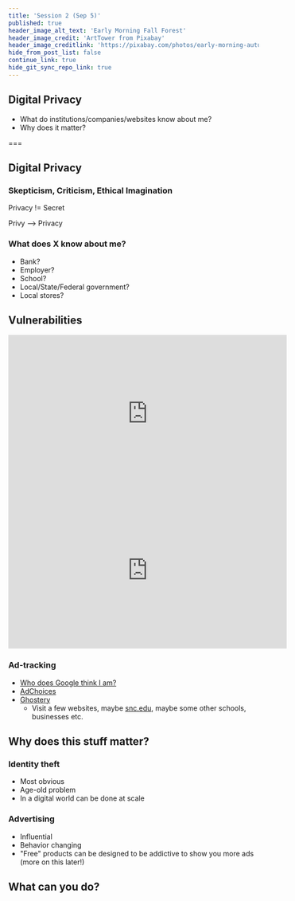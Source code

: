```yaml
---
title: 'Session 2 (Sep 5)'
published: true
header_image_alt_text: 'Early Morning Fall Forest'
header_image_credit: 'ArtTower from Pixabay'
header_image_creditlink: 'https://pixabay.com/photos/early-morning-autumn-fall-forest-299735/'
hide_from_post_list: false
continue_link: true
hide_git_sync_repo_link: true
---
```

## Digital Privacy
* What do institutions/companies/websites know about me?
* Why does it matter?

===

## Digital Privacy

### Skepticism, Criticism, Ethical Imagination

Privacy != Secret

Privy --> Privacy

### What does X know about me?
<!-- ![map of data a bank might know about you](https://github.com/TaylorJadin/dpl2019-data-code-ethics/raw/master/images/photo-2.jpeg) -->
* Bank?
* Employer?
* School?
* Local/State/Federal government?
* Local stores?

## Vulnerabilities
<iframe width="560" height="315" src="https://www.youtube.com/embed/F78UdORll-Q?start=83&end=256" frameborder="0" allow="accelerometer; autoplay; encrypted-media; gyroscope; picture-in-picture" allowfullscreen></iframe>

<iframe width="560" height="315" src="https://www.youtube.com/embed/Erp8IAUouus" frameborder="0" allow="accelerometer; autoplay; encrypted-media; gyroscope; picture-in-picture" allowfullscreen></iframe>

### Ad-tracking
* [Who does Google think I am?](https://adssettings.google.com/authenticated)
* [AdChoices](http://www.aboutads.info/choices/)
* [Ghostery](https://www.ghostery.com)
  * Visit a few websites, maybe [snc.edu](https://snc.edu), maybe some other schools, businesses etc.

## Why does this stuff matter?

### Identity theft

* Most obvious
* Age-old problem
* In a digital world can be done at scale

### Advertising
* Influential
* Behavior changing
* "Free" products can be designed to be addictive to show you more ads (more on this later!)

## What can you do?
